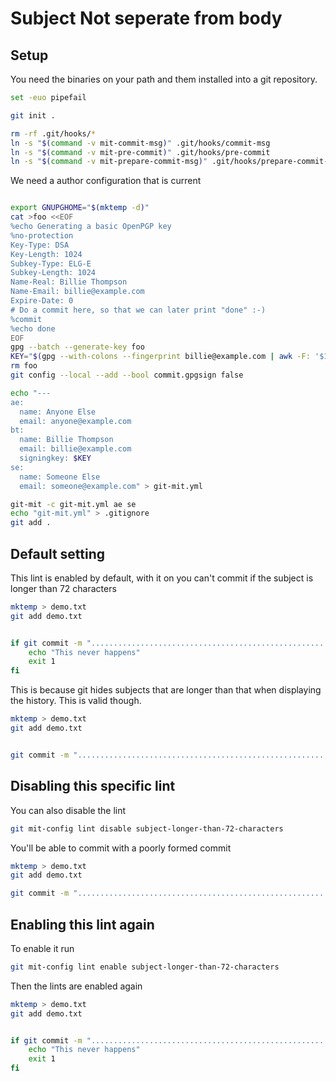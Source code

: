 # Subject Not seperate from body

## Setup

You need the binaries on your path and them installed into a git
repository.

``` bash
set -euo pipefail

git init .

rm -rf .git/hooks/*
ln -s "$(command -v mit-commit-msg)" .git/hooks/commit-msg
ln -s "$(command -v mit-pre-commit)" .git/hooks/pre-commit
ln -s "$(command -v mit-prepare-commit-msg)" .git/hooks/prepare-commit-msg
```

We need a author configuration that is current

``` bash

export GNUPGHOME="$(mktemp -d)"
cat >foo <<EOF
%echo Generating a basic OpenPGP key
%no-protection
Key-Type: DSA
Key-Length: 1024
Subkey-Type: ELG-E
Subkey-Length: 1024
Name-Real: Billie Thompson
Name-Email: billie@example.com
Expire-Date: 0
# Do a commit here, so that we can later print "done" :-)
%commit
%echo done
EOF
gpg --batch --generate-key foo
KEY="$(gpg --with-colons --fingerprint billie@example.com | awk -F: '$1 == "fpr" {print $10;}' | head -n 1)"
rm foo
git config --local --add --bool commit.gpgsign false

echo "---
ae:
  name: Anyone Else
  email: anyone@example.com
bt:
  name: Billie Thompson
  email: billie@example.com
  signingkey: $KEY
se:
  name: Someone Else
  email: someone@example.com" > git-mit.yml

git-mit -c git-mit.yml ae se
echo "git-mit.yml" > .gitignore
git add .
```

## Default setting

This lint is enabled by default, with it on you can't commit if the subject is longer than 72 characters

``` bash
mktemp > demo.txt
git add demo.txt


if git commit -m "........................................................................." ; then
    echo "This never happens" 
    exit 1
fi
```

This is because git hides subjects that are longer than that when displaying the history. This is valid though.

``` bash
mktemp > demo.txt
git add demo.txt


git commit -m "........................................................................"
```


## Disabling this specific lint

You can also disable the lint

``` bash
git mit-config lint disable subject-longer-than-72-characters
```

You'll be able to commit with a poorly formed commit

``` bash
mktemp > demo.txt
git add demo.txt

git commit -m "........................................................................"
```

## Enabling this lint again

To enable it run

``` bash
git mit-config lint enable subject-longer-than-72-characters
```

Then the lints are enabled again

``` bash
mktemp > demo.txt
git add demo.txt


if git commit -m "........................................................................." ; then
    echo "This never happens" 
    exit 1
fi
```
